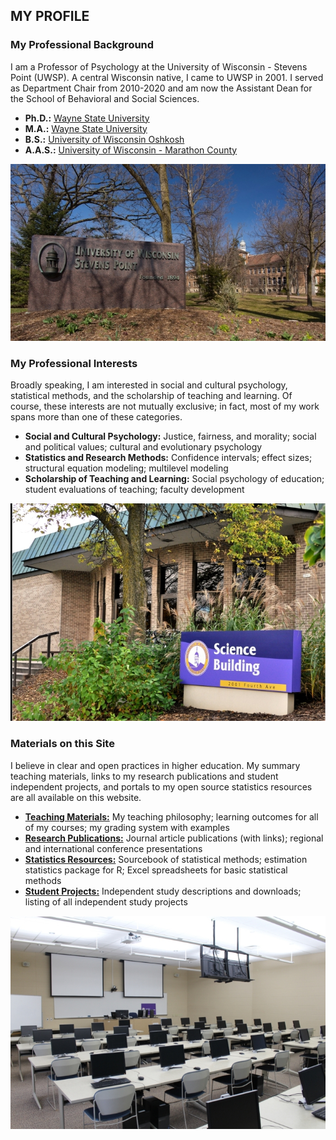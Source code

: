 ## MY PROFILE

### My Professional Background

I am a Professor of Psychology at the University of Wisconsin - Stevens Point (UWSP). A central Wisconsin native, I came to UWSP in 2001. I served as Department Chair from 2010-2020 and am now the Assistant Dean for the School of Behavioral and Social Sciences.

- **Ph.D.:** [Wayne State University](http://www.clas.wayne.edu/psychology/)
- **M.A.:** [Wayne State University](http://www.clas.wayne.edu/psychology/)
- **B.S.:** [University of Wisconsin Oshkosh](https://www.uwosh.edu/psychology)
- **A.A.S.:** [University of Wisconsin - Marathon County](https://www.uwsp.edu/wausau/Pages/default.aspx)

<p align="center" class=icon><kbd><img src="assets/UWSP.jpg"></kbd></p>

### My Professional Interests

Broadly speaking, I am interested in social and cultural psychology, statistical methods, and the scholarship of teaching and learning. Of course, these interests are not mutually exclusive; in fact, most of my work spans more than one of these categories.

- **Social and Cultural Psychology:** Justice, fairness, and morality; social and political values; cultural and evolutionary psychology
- **Statistics and Research Methods:** Confidence intervals; effect sizes; structural equation modeling; multilevel modeling
- **Scholarship of Teaching and Learning:** Social psychology of education; student evaluations of teaching; faculty development

<p align="center" class=icon><kbd><img src="assets/ScienceBuilding.jpg"></kbd></p>

### Materials on this Site

I believe in clear and open practices in higher education. My summary teaching materials, links to my research publications and student independent projects, and portals to my open source statistics resources are all available on this website.

- [**Teaching Materials:**](./teaching/) My teaching philosophy; learning outcomes for all of my courses; my grading system with examples
- [**Research Publications:**](./research/) Journal article publications (with links); regional and international conference presentations
- [**Statistics Resources:**](./resources/) Sourcebook of statistical methods; estimation statistics package for R; Excel spreadsheets for basic statistical methods
- [**Student Projects:**](./projects/) Independent study descriptions and downloads; listing of all independent study projects

<p align="center" class=icon><kbd><img src="assets/Classroom.jpg"></kbd></p>
